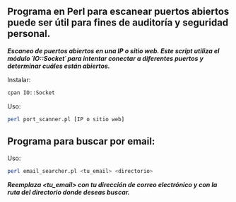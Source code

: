 ## Programa en Perl para escanear puertos abiertos puede ser útil para fines de auditoría y seguridad personal.

***Escaneo de puertos abiertos en una IP o sitio web. Este script utiliza el módulo ´IO::Socket´ para intentar conectar a diferentes puertos y determinar cuáles están abiertos.***

Instalar:
```sh
cpan IO::Socket
```

Uso:
```sh
perl port_scanner.pl [IP o sitio web]
```


## Programa para buscar por email:

Uso:
```sh
perl email_searcher.pl <tu_email> <directorio>
```

***Reemplaza <tu_email> con tu dirección de correo electrónico y <directorio> con la ruta del directorio donde deseas buscar.***

